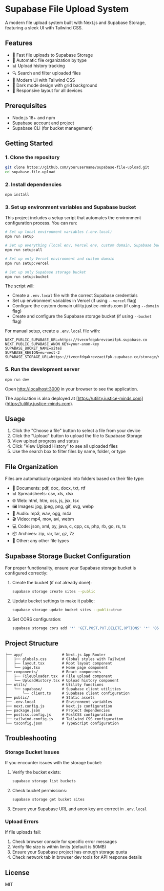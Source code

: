 # Supabase File Upload System

A modern file upload system built with Next.js and Supabase Storage, featuring a sleek UI with Tailwind CSS.

## Features

- 🚀 Fast file uploads to Supabase Storage
- 📁 Automatic file organization by type
- 📊 Upload history tracking
- 🔍 Search and filter uploaded files
- 🎨 Modern UI with Tailwind CSS
- 🌙 Dark mode design with grid background
- 📱 Responsive layout for all devices

## Prerequisites

- Node.js 18+ and npm
- Supabase account and project
- Supabase CLI (for bucket management)

## Getting Started

### 1. Clone the repository

```bash
git clone https://github.com/yourusername/supabase-file-upload.git
cd supabase-file-upload
```

### 2. Install dependencies

```bash
npm install
```

### 3. Set up environment variables and Supabase bucket

This project includes a setup script that automates the environment configuration process. You can run:

```bash
# Set up local environment variables (.env.local)
npm run setup

# Set up everything (local env, Vercel env, custom domain, Supabase bucket)
npm run setup:all

# Set up only Vercel environment and custom domain
npm run setup:vercel

# Set up only Supabase storage bucket
npm run setup:bucket
```

The script will:
- Create a `.env.local` file with the correct Supabase credentials
- Set up environment variables in Vercel (if using `--vercel` flag)
- Configure the custom domain utility.justice-minds.com (if using `--domain` flag)
- Create and configure the Supabase storage bucket (if using `--bucket` flag)

For manual setup, create a `.env.local` file with:

```
NEXT_PUBLIC_SUPABASE_URL=https://tvecnfdqakrevzaeifpk.supabase.co
NEXT_PUBLIC_SUPABASE_ANON_KEY=your-anon-key
SUPABASE_BUCKET_NAME=sites
SUPABASE_REGION=eu-west-2
SUPABASE_STORAGE_URL=https://tvecnfdqakrevzaeifpk.supabase.co/storage/v1/s3
```

### 5. Run the development server

```bash
npm run dev
```

Open [http://localhost:3000](http://localhost:3000) in your browser to see the application.

The application is also deployed at [https://utility.justice-minds.com](https://utility.justice-minds.com).

## Usage

1. Click the "Choose a file" button to select a file from your device
2. Click the "Upload" button to upload the file to Supabase Storage
3. View upload progress and status
4. Click "View Upload History" to see all uploaded files
5. Use the search box to filter files by name, folder, or type

## File Organization

Files are automatically organized into folders based on their file type:

- 📄 Documents: pdf, doc, docx, txt, rtf
- 📊 Spreadsheets: csv, xls, xlsx
- 🌐 Web: html, htm, css, js, jsx, tsx
- 🖼️ Images: jpg, jpeg, png, gif, svg, webp
- 🎵 Audio: mp3, wav, ogg, m4a
- 🎬 Video: mp4, mov, avi, webm
- 💻 Code: json, xml, py, java, c, cpp, cs, php, rb, go, rs, ts
- 📦 Archives: zip, rar, tar, gz, 7z
- 📝 Other: any other file types

## Supabase Storage Bucket Configuration

For proper functionality, ensure your Supabase storage bucket is configured correctly:

1. Create the bucket (if not already done):
   ```bash
   supabase storage create sites --public
   ```

2. Update bucket settings to make it public:
   ```bash
   supabase storage update bucket sites --public=true
   ```

3. Set CORS configuration:
   ```bash
   supabase storage cors add '*' 'GET,POST,PUT,DELETE,OPTIONS' '*' '86400'
   ```

## Project Structure

```
├── app/                  # Next.js App Router
│   ├── globals.css       # Global styles with Tailwind
│   ├── layout.tsx        # Root layout component
│   └── page.tsx          # Home page component
├── components/           # React components
│   ├── FileUploader.tsx  # File upload component
│   └── UploadHistory.tsx # Upload history component
├── utils/                # Utility functions
│   └── supabase/         # Supabase client utilities
│       └── client.ts     # Supabase client configuration
├── public/               # Static assets
├── .env.local            # Environment variables
├── next.config.js        # Next.js configuration
├── package.json          # Project dependencies
├── postcss.config.js     # PostCSS configuration
├── tailwind.config.js    # Tailwind CSS configuration
└── tsconfig.json         # TypeScript configuration
```

## Troubleshooting

### Storage Bucket Issues

If you encounter issues with the storage bucket:

1. Verify the bucket exists:
   ```bash
   supabase storage list buckets
   ```

2. Check bucket permissions:
   ```bash
   supabase storage get bucket sites
   ```

3. Ensure your Supabase URL and anon key are correct in `.env.local`

### Upload Errors

If file uploads fail:

1. Check browser console for specific error messages
2. Verify file size is within limits (default is 50MB)
3. Ensure your Supabase project has enough storage quota
4. Check network tab in browser dev tools for API response details

## License

MIT
